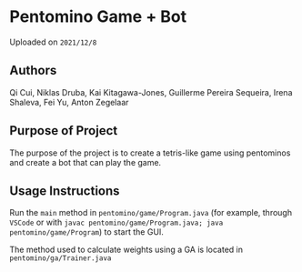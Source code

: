 # Pentomino Game + Bot

Uploaded on `2021/12/8`

## Authors

Qi Cui, Niklas Druba, Kai Kitagawa-Jones, Guillerme Pereira Sequeira, Irena Shaleva, Fei Yu, Anton Zegelaar

## Purpose of Project

The purpose of the project is to create a tetris-like game using pentominos and create a bot that can play the game. 

## Usage Instructions

Run the `main` method in `pentomino/game/Program.java` (for example, through `VSCode` or with `javac pentomino/game/Program.java; java pentomino/game/Program`) to start the GUI.

The method used to calculate weights using a GA is located in `pentomino/ga/Trainer.java`

